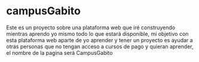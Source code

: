 # campusGabito
Este es un proyecto sobre una plataforma web que iré construyendo mientras aprendo yo mismo todo lo que estará disponible, mi objetivo con esta plataforma web aparte de yo aprender y tener un proyecto es ayudar a otras personas que no tengan acceso a cursos de pago y quieran aprender, el nombre de la pagina será CampusGabito
